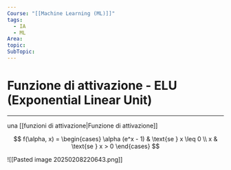 ```yaml
---
Course: "[[Machine Learning (ML)]]"
tags:
  - IA
  - ML
Area: 
topic: 
SubTopic:
---
```

# Funzione di attivazione - ELU (Exponential Linear Unit)
---
una [[funzioni di attivazione|Funzione di attivazione]]

$$
f(\alpha, x) =
\begin{cases} 
\alpha (e^x - 1) & \text{se } x \leq 0 \\
x & \text{se } x > 0
\end{cases}
$$



![[Pasted image 20250208220643.png]]
